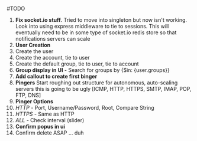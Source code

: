 #TODO

1. **Fix socket.io stuff**. Tried to move into singleton but now isn't working. Look
into using express middleware to tie to sessions. This will eventually need to
be in some type of socket.io redis store so that notifications servers can scale
2. **User Creation**
  1. Create the user
  2. Create the account, tie to user
  3. Create the default group, tie to user, tie to account
3. **Group display in UI** - Search for groups by {$in: {user.groups}}
4. **Add callout to create first binger**
5. **Pingers** Start roughing out structure for autonomous, auto-scaling servers
this is going to be ugly [ICMP, HTTP, HTTPS, SMTP, IMAP, POP, FTP, DNS]
6. **Pinger Options**
  1. *HTTP* - Port, Username/Password, Root, Compare String
  2. *HTTPS* - Same as HTTP
  3. *ALL* - Check interval (slider)
7. **Confirm popus in ui**
  1. Confirm delete ASAP ... duh
